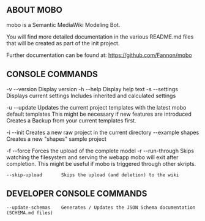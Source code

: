 ABOUT MOBO
----------
mobo is a Semantic MediaWiki Modeling Bot.

You will find more detailed documentation in the various README.md files
that will be created as part of the init project.

Further documentation can be found at: https://github.com/Fannon/mobo

CONSOLE COMMANDS
----------------

-v  --version           Display version
-h  --help              Display help text
-s  --settings          Displays current settings
                        Includes inherited and calculated settings

-u  --update            Updates the current project templates with the latest mobo default templates
                        This might be necessary if new features are introduced
                        Creates a Backup from your current templates first.

-i  --init              Creates a new raw project in the current directory
    --example shapes    Creates a new "shapes" sample project

-f  --force             Forces the upload of the complete model
-r  --run-through       Skips watching the filesystem and serving the webapp
                        mobo will exit after completion. This might be
                        useful if mobo is triggered through other skripts.

    --skip-upload       Skips the upload (and deletion) to the wiki


DEVELOPER CONSOLE COMMANDS
--------------------------
    --update-schemas    Generates / Updates the JSON Schema documentation (SCHEMA.md files)
